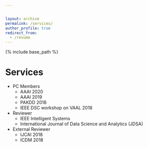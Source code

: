 ```yaml
---


layout: archive
permalink: /services/
author_profile: true
redirect_from:
  - /resume
---
```


{% include base_path %}

Services
======
* PC Members
  * AAAI 2020
  * AAAI 2019
  * PAKDD 2018
  * IEEE DSC workshop on VAAL 2018
* Reviewer
  * IEEE Intelligent Systems
  * International Journal of Data Science and Analytics (JDSA)
* External Reviewer
  * IJCAI 2018
  * ICDM 2018




